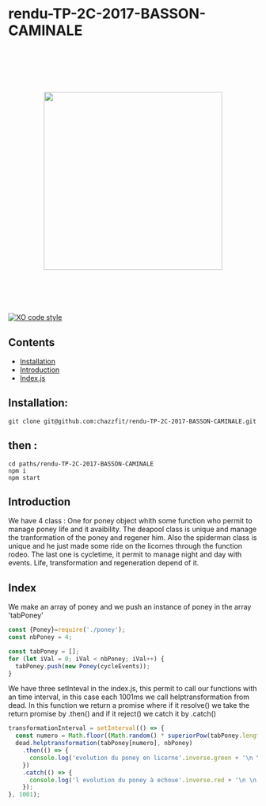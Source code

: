 # rendu-TP-2C-2017-BASSON-CAMINALE
<h1 align="center">
	<br>
	<br>
		<img width="360" src="http://assets1.ignimgs.com/2016/02/07/deadpooljpg-0d7bb9_1280w.jpg alt="chalk">
	<br>
	<br>
	<br>
</h1>


[![XO code style](https://img.shields.io/badge/code_style-XO-5ed9c7.svg)](https://github.com/sindresorhus/xo)

## Contents
* [Installation](#installation)
* [Introduction](#introduction)
* [Index.js](#index)

## Installation:


```
git clone git@github.com:chazzfit/rendu-TP-2C-2017-BASSON-CAMINALE.git
```

then :
-------

```
cd paths/rendu-TP-2C-2017-BASSON-CAMINALE
npm i
npm start
```

## Introduction

We have 4 class : One for poney object whith some function who permit to manage poney life and it avaibility. The deapool class is unique and manage the tranformation of the poney and regener him.
 Also the spiderman class is unique and he just made some ride on the licornes through the function rodeo.
 The last one is cycletime, it permit to manage night and day with events. Life, transformation and regeneration depend of it.

## Index

We make an array of poney and we push an instance of poney in the array 'tabPoney'
```js
const {Poney}=require('./poney');
const nbPoney = 4;

const tabPoney = [];
for (let iVal = 0; iVal < nbPoney; iVal++) {
  tabPoney.push(new Poney(cycleEvents));
}
```

We have three setInteval in the index.js, this permit to call our functions with an time interval,
in this case each  1001ms we call helptransformation from dead. In this function 
we return a promise where if it resolve() we take the return promise by .then()
and  if it reject() we catch it by .catch()
```js
transformationInterval = setInterval(() => {
  const numero = Math.floor((Math.random() * superiorPow(tabPoney.length)) % tabPoney.length);
  dead.helptransformation(tabPoney[numero], nbPoney)
    .then(() => {
      console.log('evolution du poney en licorne'.inverse.green + '\n \n');
    })
    .catch(() => {
      console.log('l evolution du poney à echoue'.inverse.red + '\n \n');
    });
}, 1001);
```

